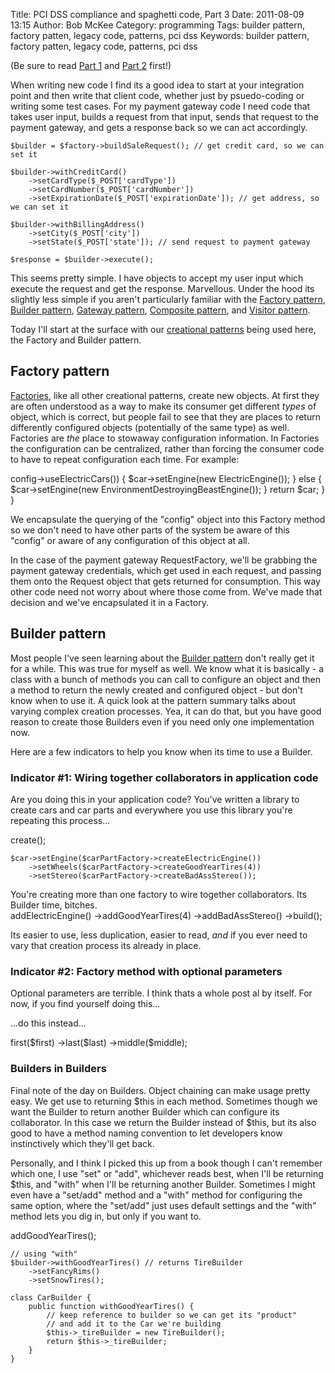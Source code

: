 Title: PCI DSS compliance and spaghetti code, Part 3
Date: 2011-08-09 13:15
Author: Bob McKee
Category: programming
Tags: builder pattern, factory patten, legacy code, patterns, pci dss
Keywords: builder pattern, factory patten, legacy code, patterns, pci dss

(Be sure to read [Part 1](|filename|/articles/pci-dss-compliance-and-spaghetti-code-part-1.md) and [Part 2](|filename|/articles/pci-dss-compliance-and-spaghetti-code-part-2.md) first!)

When writing new code I find its a good idea to start at your
integration point and then write that client code, whether just by
psuedo-coding or writing some test cases. For my payment gateway code I
need code that takes user input, builds a request from that input, sends
that request to the payment gateway, and gets a response back so we can
act accordingly.

<div class="code php" markdown="1">
    <?$factory = new RequestFactory(); // get sale builder

    $builder = $factory->buildSaleRequest(); // get credit card, so we can set it

    $builder->withCreditCard()
        ->setCardType($_POST['cardType'])
        ->setCardNumber($_POST['cardNumber'])
        ->setExpirationDate($_POST['expirationDate']); // get address, so we can set it

    $builder->withBillingAddress()
        ->setCity($_POST['city'])
        ->setState($_POST['state']); // send request to payment gateway

    $response = $builder->execute();
</div>

This seems pretty simple. I have objects to accept my user input which
execute the request and get the response. Marvellous. Under the hood its
slightly less simple if you aren't particularly familiar with the
[Factory pattern][], [Builder pattern][], [Gateway pattern][],
[Composite pattern][], and [Visitor pattern][].

Today I'll start at the surface with our [creational patterns][] being
used here, the Factory and Builder pattern.

## Factory pattern

[Factories][Factory pattern], like all other creational patterns, create
new objects. At first they are often understood as a way to make its
consumer get different *types* of object, which is correct, but people
fail to see that they are places to return differently configured
objects (potentially of the same type) as well. Factories are *the*
place to stowaway configuration information. In Factories the
configuration can be centralized, rather than forcing the consumer code
to have to repeat configuration each time. For example:

<div class="code php" markdown="1">
    <?class CarFactory {
        public function create() {
            $car = new Car();
            if($this->config->useElectricCars()) {
                $car->setEngine(new ElectricEngine());
            } else {
                $car->setEngine(new EnvironmentDestroyingBeastEngine());
            }
            return $car;
        }
    }
</div>

We encapsulate the querying of the "config" object into this Factory
method so we don't need to have other parts of the system be aware of
this "config" or aware of any configuration of this object at all.

In the case of the payment gateway RequestFactory, we'll be grabbing the
payment gateway credentials, which get used in each request, and passing
them onto the Request object that gets returned for consumption. This
way other code need not worry about where those come from. We've made
that decision and we've encapsulated it in a Factory.

## Builder pattern

Most people I've seen learning about the [Builder pattern][] don't
really get it for a while. This was true for myself as well. We know
what it is basically - a class with a bunch of methods you can call to
configure an object and then a method to return the newly created and
configured object - but don't know when to use it. A quick look at the
pattern summary talks about varying complex creation processes. Yea, it
can do that, but you have good reason to create those Builders even if
you need only one implementation now.

Here are a few indicators to help you know when its time to use a
Builder.

### Indicator \#1: Wiring together collaborators in application code

Are you doing this in your application code? You've written a library to
create cars and car parts and everywhere you use this library you're
repeating this process...

<div class="code php" markdown="1">
    <?$carPartFactory = new CarPartFactory();
    $carFactory = new CarFactory();
    $car = $carFactory->create();

    $car->setEngine($carPartFactory->createElectricEngine())
        ->setWheels($carPartFactory->createGoodYearTires(4))
        ->setStereo($carPartFactory->createBadAssStereo());
</div>
You're creating more than one factory to wire together collaborators.
Its Builder time, bitches.

<div class="code php" markdown="1">
    <?$carBuilder = new CarBuilder();
    $car = $carBuilder->addElectricEngine()
                      ->addGoodYearTires(4)
                      ->addBadAssStereo()
                      ->build();
</div>

Its easier to use, less duplication, easier to read, *and* if you ever
need to vary that creation process its already in place.

### Indicator \#2: Factory method with optional parameters

Optional parameters are terrible. I think thats a whole post al by
itself. For now, if you find yourself doing this...

<div class="code php" markdown="1">
    <?public function create($first, $last, $middle = '', $prefix = '', $suffix = '')
</div>

...do this instead...

<div class="code php" markdown="1">
    <?$builder->first($first)
              ->last($last)
              ->middle($middle);
</div>

### Builders in Builders

Final note of the day on Builders. Object chaining can make usage pretty
easy. We get use to returning $this in each method. Sometimes though we
want the Builder to return another Builder which can configure its
collaborator. In this case we return the Builder instead of $this, but
its also good to have a method naming convention to let developers know
instinctively which they'll get back.

Personally, and I think I picked this up from a book though I can't
remember which one, I use "set" or "add", whichever reads best, when
I'll be returning $this, and "with" when I'll be returning another
Builder. Sometimes I might even have a "set/add" method and a "with"
method for configuring the same option, where the "set/add" just uses
default settings and the "with" method lets you dig in, but only if you
want to.

<div class="code php" markdown="1">
    <?// using "add"
    $builder->addGoodYearTires();

    // using "with"
    $builder->withGoodYearTires() // returns TireBuilder
        ->setFancyRims()
        ->setSnowTires();
    
    class CarBuilder {
        public function withGoodYearTires() {
            // keep reference to builder so we can get its "product"
            // and add it to the Car we're building
            $this->_tireBuilder = new TireBuilder();
            return $this->_tireBuilder;
        }
    }
</div>

[Factory pattern]: http://en.wikipedia.org/wiki/Factory_method_pattern
[Builder pattern]: http://en.wikipedia.org/wiki/Builder_pattern
[Gateway pattern]: http://martinfowler.com/eaaCatalog/gateway.html
[Composite pattern]: http://en.wikipedia.org/wiki/Composite_pattern
[Visitor pattern]: http://en.wikipedia.org/wiki/Visitor_pattern
[creational patterns]: http://en.wikipedia.org/wiki/Creational_pattern
  